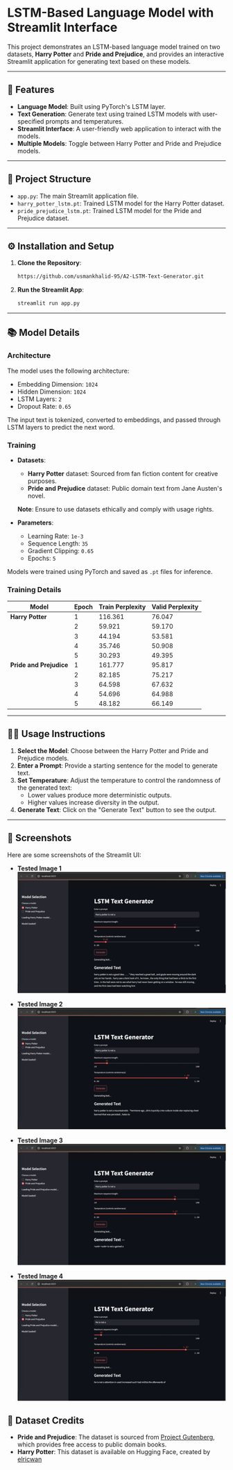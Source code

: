 # LSTM-Based Language Model with Streamlit Interface

This project demonstrates an LSTM-based language model trained on two datasets, **Harry Potter** and **Pride and Prejudice**, and provides an interactive Streamlit application for generating text based on these models.

---

## 🚀 Features

- **Language Model**: Built using PyTorch's LSTM layer.
- **Text Generation**: Generate text using trained LSTM models with user-specified prompts and temperatures.
- **Streamlit Interface**: A user-friendly web application to interact with the models.
- **Multiple Models**: Toggle between Harry Potter and Pride and Prejudice models.

---

## 📂 Project Structure

- `app.py`: The main Streamlit application file.
- `harry_potter_lstm.pt`: Trained LSTM model for the Harry Potter dataset.
- `pride_prejudice_lstm.pt`: Trained LSTM model for the Pride and Prejudice dataset.

---

## ⚙️ Installation and Setup

1. **Clone the Repository**:
   ```bash
   https://github.com/usmankhalid-95/A2-LSTM-Text-Generator.git
   ```

2. **Run the Streamlit App**:
   ```bash
   streamlit run app.py
   ```

---

## 📚 Model Details

### **Architecture**
The model uses the following architecture:
- Embedding Dimension: `1024`
- Hidden Dimension: `1024`
- LSTM Layers: `2`
- Dropout Rate: `0.65`

The input text is tokenized, converted to embeddings, and passed through LSTM layers to predict the next word.

### **Training**
- **Datasets**:
  - **Harry Potter** dataset: Sourced from fan fiction content for creative purposes.
  - **Pride and Prejudice** dataset: Public domain text from Jane Austen's novel.
  
  **Note**: Ensure to use datasets ethically and comply with usage rights.
- **Parameters**:
  - Learning Rate: `1e-3`
  - Sequence Length: `35`
  - Gradient Clipping: `0.65`
  - Epochs: `5`

Models were trained using PyTorch and saved as `.pt` files for inference.

### **Training Details**

| **Model**              | **Epoch** | **Train Perplexity** | **Valid Perplexity** |
|------------------------|-----------|----------------------|----------------------|
| **Harry Potter**        | 1         | 116.361              | 76.047               |
|                        | 2         | 59.921               | 59.170               |
|                        | 3         | 44.194               | 53.581               |
|                        | 4         | 35.746               | 50.908               |
|                        | 5         | 30.293               | 49.395               |
| **Pride and Prejudice** | 1         | 161.777              | 95.817               |
|                        | 2         | 82.185               | 75.217               |
|                        | 3         | 64.598               | 67.632               |
|                        | 4         | 54.696               | 64.988               |
|                        | 5         | 48.182               | 66.149               |

---

## 🧑‍💻 Usage Instructions

1. **Select the Model**: Choose between the Harry Potter and Pride and Prejudice models.
2. **Enter a Prompt**: Provide a starting sentence for the model to generate text.
3. **Set Temperature**: Adjust the temperature to control the randomness of the generated text:
   - Lower values produce more deterministic outputs.
   - Higher values increase diversity in the output.
4. **Generate Text**: Click on the "Generate Text" button to see the output.

---

## 📸 Screenshots

Here are some screenshots of the Streamlit UI:

- **Tested Image 1**
  ![Tested Image 4](tested_images/Tested_4.png)

- **Tested Image 2**
  ![Tested Image 3](tested_images/Tested_3.png)

- **Tested Image 3**
   ![Tested Image 2](tested_images/Tested_2.png)

- **Tested Image 4**
  ![Tested Image 1](tested_images/Tested.png)

## 🔗 Dataset Credits
- **Pride and Prejudice**: The dataset is sourced from [Project Gutenberg](https://www.gutenberg.org/ebooks/1342), which provides free access to public domain books.
- **Harry Potter**: This dataset is available on Hugging Face, created by [elricwan](https://huggingface.co/datasets/elricwan/HarryPotter)